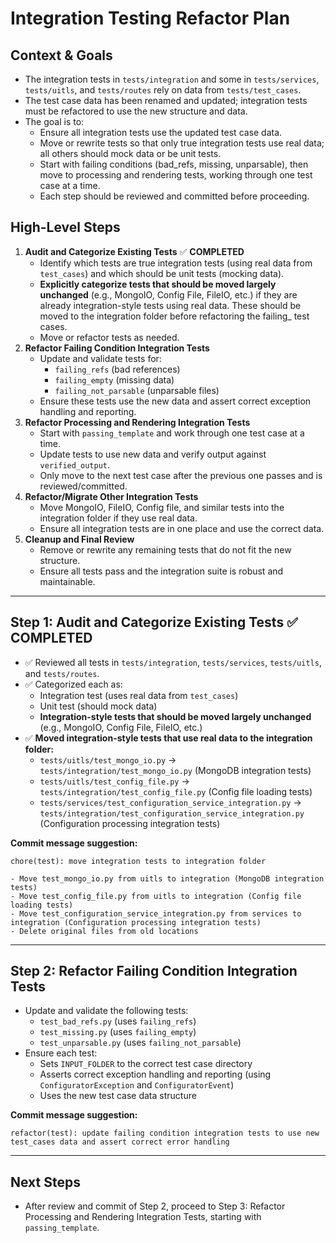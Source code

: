 # Integration Testing Refactor Plan

## Context & Goals
- The integration tests in `tests/integration` and some in `tests/services`, `tests/uitls`, and `tests/routes` rely on data from `tests/test_cases`.
- The test case data has been renamed and updated; integration tests must be refactored to use the new structure and data.
- The goal is to:
  - Ensure all integration tests use the updated test case data.
  - Move or rewrite tests so that only true integration tests use real data; all others should mock data or be unit tests.
  - Start with failing conditions (bad_refs, missing, unparsable), then move to processing and rendering tests, working through one test case at a time.
  - Each step should be reviewed and committed before proceeding.

## High-Level Steps
1. **Audit and Categorize Existing Tests** ✅ **COMPLETED**
   - Identify which tests are true integration tests (using real data from `test_cases`) and which should be unit tests (mocking data).
   - **Explicitly categorize tests that should be moved largely unchanged** (e.g., MongoIO, Config File, FileIO, etc.) if they are already integration-style tests using real data. These should be moved to the integration folder before refactoring the failing_ test cases.
   - Move or refactor tests as needed.
2. **Refactor Failing Condition Integration Tests**
   - Update and validate tests for:
     - `failing_refs` (bad references)
     - `failing_empty` (missing data)
     - `failing_not_parsable` (unparsable files)
   - Ensure these tests use the new data and assert correct exception handling and reporting.
3. **Refactor Processing and Rendering Integration Tests**
   - Start with `passing_template` and work through one test case at a time.
   - Update tests to use new data and verify output against `verified_output`.
   - Only move to the next test case after the previous one passes and is reviewed/committed.
4. **Refactor/Migrate Other Integration Tests**
   - Move MongoIO, FileIO, Config file, and similar tests into the integration folder if they use real data.
   - Ensure all integration tests are in one place and use the correct data.
5. **Cleanup and Final Review**
   - Remove or rewrite any remaining tests that do not fit the new structure.
   - Ensure all tests pass and the integration suite is robust and maintainable.

---

## Step 1: Audit and Categorize Existing Tests ✅ **COMPLETED**
- ✅ Reviewed all tests in `tests/integration`, `tests/services`, `tests/uitls`, and `tests/routes`.
- ✅ Categorized each as:
  - Integration test (uses real data from `test_cases`)
  - Unit test (should mock data)
  - **Integration-style tests that should be moved largely unchanged** (e.g., MongoIO, Config File, FileIO, etc.)
- ✅ **Moved integration-style tests that use real data to the integration folder:**
  - `tests/uitls/test_mongo_io.py` → `tests/integration/test_mongo_io.py` (MongoDB integration tests)
  - `tests/uitls/test_config_file.py` → `tests/integration/test_config_file.py` (Config file loading tests)
  - `tests/services/test_configuration_service_integration.py` → `tests/integration/test_configuration_service_integration.py` (Configuration processing integration tests)

**Commit message suggestion:**
```
chore(test): move integration tests to integration folder

- Move test_mongo_io.py from uitls to integration (MongoDB integration tests)
- Move test_config_file.py from uitls to integration (Config file loading tests)  
- Move test_configuration_service_integration.py from services to integration (Configuration processing integration tests)
- Delete original files from old locations
```

---

## Step 2: Refactor Failing Condition Integration Tests
- Update and validate the following tests:
  - `test_bad_refs.py` (uses `failing_refs`)
  - `test_missing.py` (uses `failing_empty`)
  - `test_unparsable.py` (uses `failing_not_parsable`)
- Ensure each test:
  - Sets `INPUT_FOLDER` to the correct test case directory
  - Asserts correct exception handling and reporting (using `ConfiguratorException` and `ConfiguratorEvent`)
  - Uses the new test case data structure

**Commit message suggestion:**
```
refactor(test): update failing condition integration tests to use new test_cases data and assert correct error handling
```

---

## Next Steps
- After review and commit of Step 2, proceed to Step 3: Refactor Processing and Rendering Integration Tests, starting with `passing_template`. 